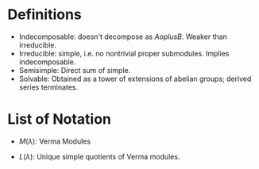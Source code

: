 # Definitions

- Indecomposable: doesn't decompose as $A oplus B$. Weaker than irreducible.
- Irreducible: simple, i.e. no nontrivial proper submodules. Implies indecomposable.
- Semisimple: Direct sum of simple.
- Solvable: Obtained as a tower of extensions of abelian groups; derived series terminates.

# List of Notation

- $M(\lambda)$: Verma Modules

- $L(\lambda)$: Unique simple quotients of Verma modules.
